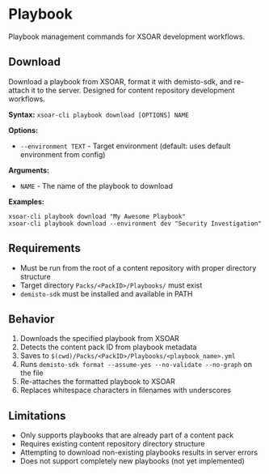 # Playbook

Playbook management commands for XSOAR development workflows.

## Download

Download a playbook from XSOAR, format it with demisto-sdk, and re-attach it to the server. Designed for content repository development workflows.

**Syntax:** `xsoar-cli playbook download [OPTIONS] NAME`

**Options:**
- `--environment TEXT` - Target environment (default: uses default environment from config)

**Arguments:**
- `NAME` - The name of the playbook to download

**Examples:**
```
xsoar-cli playbook download "My Awesome Playbook"
xsoar-cli playbook download --environment dev "Security Investigation"
```

## Requirements

- Must be run from the root of a content repository with proper directory structure
- Target directory `Packs/<PackID>/Playbooks/` must exist
- `demisto-sdk` must be installed and available in PATH

## Behavior

1. Downloads the specified playbook from XSOAR
2. Detects the content pack ID from playbook metadata
3. Saves to `$(cwd)/Packs/<PackID>/Playbooks/<playbook_name>.yml`
4. Runs `demisto-sdk format --assume-yes --no-validate --no-graph` on the file
5. Re-attaches the formatted playbook to XSOAR
6. Replaces whitespace characters in filenames with underscores

## Limitations

- Only supports playbooks that are already part of a content pack
- Requires existing content repository directory structure
- Attempting to download non-existing playbooks results in server errors
- Does not support completely new playbooks (not yet implemented)